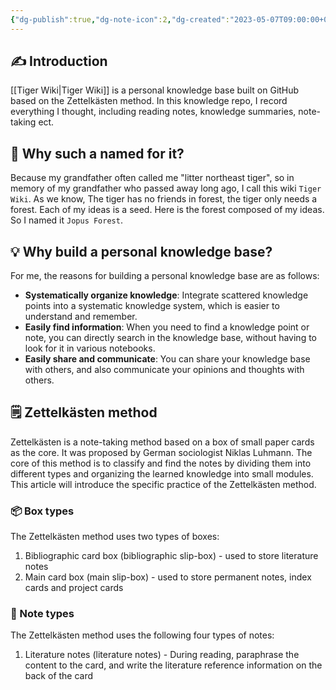 ```yaml
---
{"dg-publish":true,"dg-note-icon":2,"dg-created":"2023-05-07T09:00:00+08:00","dg-updated":"2023-05-11T22:50:00+08:00","tags":["wiki","introduction"],"permalink":"/Tiger Wiki/","dgPassFrontmatter":true,"noteIcon":2,"created":"2023-05-07T09:00:00+08:00","updated":"2023-05-11T22:50:00+08:00"}
---
```



## ✍️ Introduction

[[Tiger Wiki\|Tiger Wiki]] is a personal knowledge base built on GitHub based on the Zettelkästen method. In this knowledge repo, I record everything I thought, including reading notes, knowledge summaries, note-taking ect.

## 🐯 Why such a named for it?
Because my grandfather often called me "litter northeast tiger", so in memory of my grandfather who passed away long ago, I call this wiki `Tiger Wiki`. As we know, The tiger has no friends in forest, the tiger only needs a forest. Each of my ideas is a seed. Here is the forest composed of my ideas. So I named it `Jopus Forest`.

## 💡 Why build a personal knowledge base?

For me, the reasons for building a personal knowledge base are as follows:

- **Systematically organize knowledge**: Integrate scattered knowledge points into a systematic knowledge system, which is easier to understand and remember.
- **Easily find information**: When you need to find a knowledge point or note, you can directly search in the knowledge base, without having to look for it in various notebooks.
- **Easily share and communicate**: You can share your knowledge base with others, and also communicate your opinions and thoughts with others.

## 🗒️ Zettelkästen method

Zettelkästen is a note-taking method based on a box of small paper cards as the core. It was proposed by German sociologist Niklas Luhmann. The core of this method is to classify and find the notes by dividing them into different types and organizing the learned knowledge into small modules. This article will introduce the specific practice of the Zettelkästen method.

### 📦 Box types

The Zettelkästen method uses two types of boxes:

1. Bibliographic card box (bibliographic slip-box) - used to store literature notes
2. Main card box (main slip-box) - used to store permanent notes, index cards and project cards

### 📝 Note types

The Zettelkästen method uses the following four types of notes:

1. Literature notes (literature notes) - During reading, paraphrase the content to the card, and write the literature reference information on the back of the card